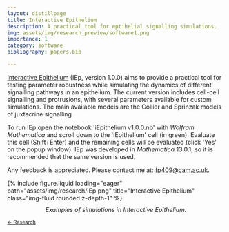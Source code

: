 ```yaml
---
layout: distillpage
title: Interactive Epithelium
description: A practical tool for eptihelial signalling simulations.
img: assets/img/research_preview/software1.png
importance: 1
category: software
bibliography: papers.bib

---
```

<!---<sub>[← Research](/projects/)</sub>-->

[Interactive Epithelium](https://github.com/fberkemeier/Notch-Delta-Coupling) (IEp, version 1.0.0) aims to provide a practical tool for testing parameter robustness while simulating the dynamics of different signalling pathways in an epithelium. The current version includes cell-cell signalling and protrusions, with several parameters available for custom simulations. The main available models are the Collier and Sprinzak models of juxtacrine signalling <d-cite key="collier1996pattern,binshtok2018modeling"></d-cite>.

To run IEp open the notebook 'iEpithelium v1.0.0.nb' with _Wolfram Mathematica_ and scroll down to the 'iEpithelium' cell (in green). Evaluate this cell (Shift+Enter) and the remaining cells will be evaluated (click 'Yes' on the popup window). IEp was developed in _Mathematica_ 13.0.1, so it is recommended that the same version is used.

Any feedback is appreciated. Please contact me at: [fp409@cam.ac.uk](mailto:fp409@cam.ac.uk).


<div class="row">
    <div class="col-sm mt-3 mt-md-0">
        {% include figure.liquid loading="eager" path="assets/img/research/IEp.png" title="Interactive Epithelium" class="img-fluid rounded z-depth-1" %}
        <div class="caption" style="text-align: center; font-style: italic; margin-top: 10px;">
            Examples of simulations in Interactive Epithelium.
        </div>
    </div>
</div>

<sub>[← Research](/projects/)</sub> 